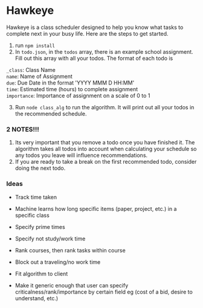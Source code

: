  # Hawkeye
Hawkeye is a class scheduler designed to help you know what tasks to complete next in your busy life. Here are the steps to get started.

1. run `npm install`
2. In `todo.json`, in the `todos` array, there is an example school assignment. Fill out this array with all your todos. The format of each todo is

  `_class`: Class Name<br>
  `name`: Name of Assignment<br>
  `due`: Due Date in the format 'YYYY MMM D HH:MM'<br>
  `time`: Estimated time (hours) to complete assignment<br>
  `importance`: Importance of assignment on a scale of 0 to 1<br>

3. Run `node class_alg` to run the algorithm. It will print out all your todos in the recommended schedule.

### 2 NOTES!!!
1. Its very important that you remove a todo once you have finished it. The algorithm takes all todos into account when calculating your schedule so any todos you leave will influence recommendations.
2. If you are ready to take a break on the first recommended todo, consider doing the next todo.

### Ideas
- Track time taken 
- Machine learns how long specific items (paper, project, etc.) in a specific class
- Specify prime times
- Specify not study/work time
- Rank courses, then rank tasks within course
- Block out a traveling/no work time
- Fit algorithm to client

- Make it generic enough that user can specify criticalness/rank/importance by certain field eg (cost of a bid, desire to understand, etc.)
